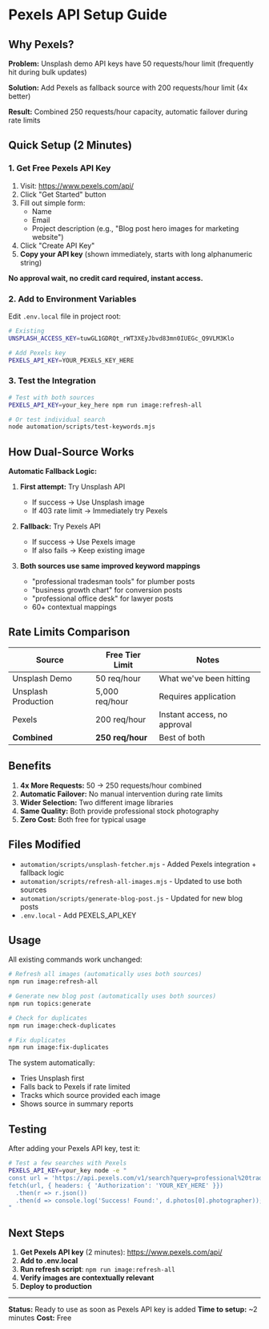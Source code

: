 # Pexels API Setup Guide

## Why Pexels?

**Problem:** Unsplash demo API keys have 50 requests/hour limit (frequently hit during bulk updates)

**Solution:** Add Pexels as fallback source with 200 requests/hour limit (4x better)

**Result:** Combined 250 requests/hour capacity, automatic failover during rate limits

## Quick Setup (2 Minutes)

### 1. Get Free Pexels API Key

1. Visit: https://www.pexels.com/api/
2. Click "Get Started" button
3. Fill out simple form:
   - Name
   - Email
   - Project description (e.g., "Blog post hero images for marketing website")
4. Click "Create API Key"
5. **Copy your API key** (shown immediately, starts with long alphanumeric string)

**No approval wait, no credit card required, instant access.**

### 2. Add to Environment Variables

Edit `.env.local` file in project root:

```bash
# Existing
UNSPLASH_ACCESS_KEY=tuwGL1GDRQt_rWT3XEyJbvd83mn0IUEGc_Q9VLM3Klo

# Add Pexels key
PEXELS_API_KEY=YOUR_PEXELS_KEY_HERE
```

### 3. Test the Integration

```bash
# Test with both sources
PEXELS_API_KEY=your_key_here npm run image:refresh-all

# Or test individual search
node automation/scripts/test-keywords.mjs
```

## How Dual-Source Works

**Automatic Fallback Logic:**

1. **First attempt:** Try Unsplash API
   - If success → Use Unsplash image
   - If 403 rate limit → Immediately try Pexels

2. **Fallback:** Try Pexels API
   - If success → Use Pexels image
   - If also fails → Keep existing image

3. **Both sources use same improved keyword mappings**
   - "professional tradesman tools" for plumber posts
   - "business growth chart" for conversion posts
   - "professional office desk" for lawyer posts
   - 60+ contextual mappings

## Rate Limits Comparison

| Source | Free Tier Limit | Notes |
|--------|----------------|-------|
| Unsplash Demo | 50 req/hour | What we've been hitting |
| Unsplash Production | 5,000 req/hour | Requires application |
| Pexels | 200 req/hour | Instant access, no approval |
| **Combined** | **250 req/hour** | Best of both |

## Benefits

1. **4x More Requests:** 50 → 250 requests/hour combined
2. **Automatic Failover:** No manual intervention during rate limits
3. **Wider Selection:** Two different image libraries
4. **Same Quality:** Both provide professional stock photography
5. **Zero Cost:** Both free for typical usage

## Files Modified

- `automation/scripts/unsplash-fetcher.mjs` - Added Pexels integration + fallback logic
- `automation/scripts/refresh-all-images.mjs` - Updated to use both sources
- `automation/scripts/generate-blog-post.js` - Updated for new blog posts
- `.env.local` - Add PEXELS_API_KEY

## Usage

All existing commands work unchanged:

```bash
# Refresh all images (automatically uses both sources)
npm run image:refresh-all

# Generate new blog post (automatically uses both sources)
npm run topics:generate

# Check for duplicates
npm run image:check-duplicates

# Fix duplicates
npm run image:fix-duplicates
```

The system automatically:
- Tries Unsplash first
- Falls back to Pexels if rate limited
- Tracks which source provided each image
- Shows source in summary reports

## Testing

After adding your Pexels API key, test it:

```bash
# Test a few searches with Pexels
PEXELS_API_KEY=your_key node -e "
const url = 'https://api.pexels.com/v1/search?query=professional%20tradesman%20tools&orientation=landscape&per_page=1';
fetch(url, { headers: { 'Authorization': 'YOUR_KEY_HERE' }})
  .then(r => r.json())
  .then(d => console.log('Success! Found:', d.photos[0].photographer));
"
```

## Next Steps

1. **Get Pexels API key** (2 minutes): https://www.pexels.com/api/
2. **Add to .env.local**
3. **Run refresh script**: `npm run image:refresh-all`
4. **Verify images are contextually relevant**
5. **Deploy to production**

---

**Status:** Ready to use as soon as Pexels API key is added
**Time to setup:** ~2 minutes
**Cost:** Free

